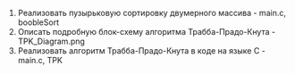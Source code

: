 1. Реализовать пузырьковую сортировку двумерного массива - main.c, boobleSort
2. Описать подробную блок-схему алгоритма Трабба-Прадо-Кнута - TPK_Diagram.png
3. Реализовать алгоритм Трабба-Прадо-Кнута в коде на языке С - main.c, TPK
